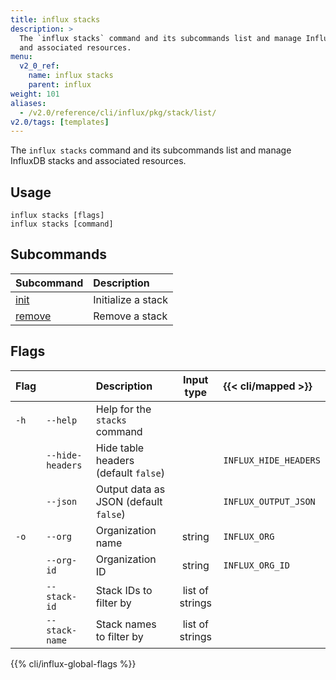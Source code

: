 ```yaml
---
title: influx stacks
description: >
  The `influx stacks` command and its subcommands list and manage InfluxDB stacks
  and associated resources.
menu:
  v2_0_ref:
    name: influx stacks
    parent: influx
weight: 101
aliases:
  - /v2.0/reference/cli/influx/pkg/stack/list/
v2.0/tags: [templates]
---
```


The `influx stacks` command and its subcommands list and manage InfluxDB stacks
and associated resources.

## Usage
```
influx stacks [flags]
influx stacks [command]
```

## Subcommands
| Subcommand                                             | Description        |
|:-------                                                |:-----------        |
| [init](/v2.0/reference/cli/influx/stacks/init/)     | Initialize a stack |
| [remove](/v2.0/reference/cli/influx/stacks/remove/) | Remove a stack     |

## Flags
| Flag |                  | Description                           | Input type      | {{< cli/mapped >}}    |
|:---- |:---              |:-----------                           |:----------:     |:------------------    |
| `-h` | `--help`         | Help for the `stacks` command         |                 |                       |
|      | `--hide-headers` | Hide table headers (default `false`)  |                 | `INFLUX_HIDE_HEADERS` |
|      | `--json`         | Output data as JSON (default `false`) |                 | `INFLUX_OUTPUT_JSON`  |
| `-o` | `--org`          | Organization name                     | string          | `INFLUX_ORG`          |
|      | `--org-id`       | Organization ID                       | string          | `INFLUX_ORG_ID`       |
|      | `--stack-id`     | Stack IDs to filter by                | list of strings |                       |
|      | `--stack-name`   | Stack names to filter by              | list of strings |                       |

{{% cli/influx-global-flags %}}
